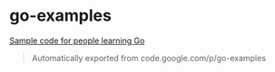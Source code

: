 # go-examples

[Sample code for people learning Go](http://gaborbata.github.io/presentations/go-examples/)

> Automatically exported from code.google.com/p/go-examples
